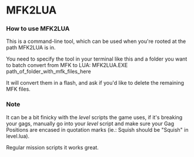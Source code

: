 # MFK2LUA

### How to use MFK2LUA

This is a command-line tool, which can be used when you're rooted at the path MFK2LUA is in.

You need to specify the tool in your terminal like this and a folder you want to batch convert from MFK to LUA:
MFK2LUA.EXE path_of_folder_with_mfk_files_here

It will convert them in a flash, and ask if you'd like to delete the remaining MFK files.

### Note
It can be a bit finicky with the *level* scripts the game uses, if it's breaking your gags, manually go into your *level* script and make sure your Gag Positions  are encased in quotation marks (ie.: Squish should be "Squish" in level.lua).

Regular mission scripts it works great.
